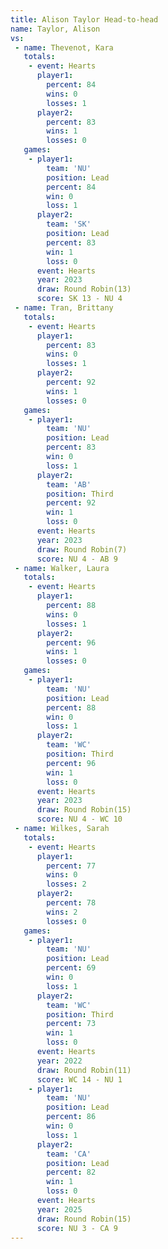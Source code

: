 ```yaml
---
title: Alison Taylor Head-to-head
name: Taylor, Alison
vs:
 - name: Thevenot, Kara
   totals:
    - event: Hearts
      player1:
        percent: 84
        wins: 0
        losses: 1
      player2:
        percent: 83
        wins: 1
        losses: 0
   games:
    - player1:
        team: 'NU'
        position: Lead
        percent: 84
        win: 0
        loss: 1
      player2:
        team: 'SK'
        position: Lead
        percent: 83
        win: 1
        loss: 0
      event: Hearts
      year: 2023
      draw: Round Robin(13)
      score: SK 13 - NU 4
 - name: Tran, Brittany
   totals:
    - event: Hearts
      player1:
        percent: 83
        wins: 0
        losses: 1
      player2:
        percent: 92
        wins: 1
        losses: 0
   games:
    - player1:
        team: 'NU'
        position: Lead
        percent: 83
        win: 0
        loss: 1
      player2:
        team: 'AB'
        position: Third
        percent: 92
        win: 1
        loss: 0
      event: Hearts
      year: 2023
      draw: Round Robin(7)
      score: NU 4 - AB 9
 - name: Walker, Laura
   totals:
    - event: Hearts
      player1:
        percent: 88
        wins: 0
        losses: 1
      player2:
        percent: 96
        wins: 1
        losses: 0
   games:
    - player1:
        team: 'NU'
        position: Lead
        percent: 88
        win: 0
        loss: 1
      player2:
        team: 'WC'
        position: Third
        percent: 96
        win: 1
        loss: 0
      event: Hearts
      year: 2023
      draw: Round Robin(15)
      score: NU 4 - WC 10
 - name: Wilkes, Sarah
   totals:
    - event: Hearts
      player1:
        percent: 77
        wins: 0
        losses: 2
      player2:
        percent: 78
        wins: 2
        losses: 0
   games:
    - player1:
        team: 'NU'
        position: Lead
        percent: 69
        win: 0
        loss: 1
      player2:
        team: 'WC'
        position: Third
        percent: 73
        win: 1
        loss: 0
      event: Hearts
      year: 2022
      draw: Round Robin(11)
      score: WC 14 - NU 1
    - player1:
        team: 'NU'
        position: Lead
        percent: 86
        win: 0
        loss: 1
      player2:
        team: 'CA'
        position: Lead
        percent: 82
        win: 1
        loss: 0
      event: Hearts
      year: 2025
      draw: Round Robin(15)
      score: NU 3 - CA 9
---
```

